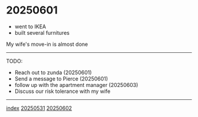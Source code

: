 <head><meta name="viewport" content="width=device-width, initial-scale=1.0, user-scalable=yes" /><meta charset="UTF-8"></head>

# 20250601

- went to IKEA
- built several furnitures

My wife's move-in is almost done

---

TODO:

- Reach out to zunda (20250601)
- Send a message to Pierce (20250601)
- follow up with the apartment manager (20250603)
- Discuss our risk tolerance with my wife

---

[index](../../index.html)
[20250531](../05/20250531.html)
[20250602](20250602.html)

